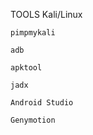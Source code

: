 TOOLS
    Kali/Linux
    
    pimpmykali

    adb

    apktool

    jadx

    Android Studio

    Genymotion
